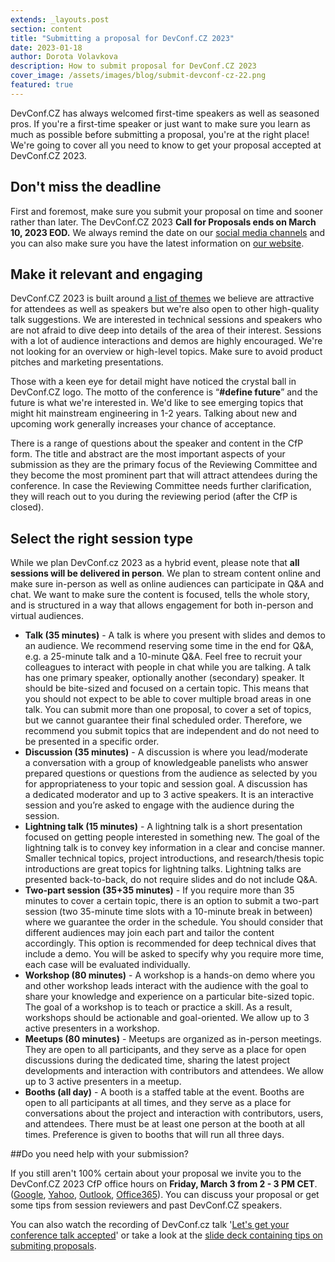 ```yaml
---
extends: _layouts.post
section: content
title: "Submitting a proposal for DevConf.CZ 2023"
date: 2023-01-18
author: Dorota Volavkova
description: How to submit proposal for DevConf.CZ 2023
cover_image: /assets/images/blog/submit-devconf-cz-22.png
featured: true
---
```


DevConf.CZ has always welcomed first-time speakers as well as seasoned pros. If you're a&nbsp;first-time speaker or just want to make sure you learn as much as possible before submitting a&nbsp;proposal, you're at the right place! We're going to cover all you need to know to get your proposal accepted at DevConf.CZ 2023.

## Don't miss the deadline

First and foremost, make sure you submit your proposal on time and sooner rather than later. The DevConf.CZ 2023 **Call for Proposals ends on March 10, 2023 EOD.** We always remind the date on our [social media channels](https://twitter.com/devconf_cz) and you can also make sure you have the latest information on [our website](https://www.devconf.info/cz/). 

## Make it relevant and engaging

DevConf.CZ 2023 is built around [a&nbsp;list of themes](https://www.devconf.info/cz/#themes) we believe are attractive for attendees as well as speakers but we're also open to other high-quality talk suggestions. We are interested in technical sessions and speakers who are not afraid to dive deep into details of the area of their interest. Sessions with a&nbsp;lot of audience interactions and demos are highly encouraged. We're not looking for an overview or high-level topics. Make sure to avoid product pitches and marketing presentations.

Those with a&nbsp;keen eye for detail might have noticed the crystal ball in DevConf.CZ logo. The motto of the conference is “**\#define future**” and the future is what we're interested in. We'd like to see emerging topics that might hit mainstream engineering in 1-2 years. Talking about new and upcoming work generally increases your chance of acceptance.

There is a&nbsp;range of questions about the speaker and content in the CfP form. The title and abstract are the most important aspects of your submission as they are the primary focus of the Reviewing Committee and they become the most prominent part that will attract attendees during the conference. In case the Reviewing Committee needs further clarification, they will reach out to you during the reviewing period (after the CfP is closed).

## Select the right session type

While we plan DevConf.cz 2023 as a&nbsp;hybrid event, please note that **all sessions will be delivered in person**. We plan to stream content online and make sure in-person as well as online audiences can participate in Q&A and chat. We want to make sure the content is focused, tells the whole story, and is structured in a&nbsp;way that allows engagement for both in-person and virtual audiences.

* **Talk (35 minutes)** - A&nbsp;talk is where you present with slides and demos to an audience. We recommend reserving some time in the end for Q&A, e.g. a&nbsp;25-minute talk and a&nbsp;10-minute Q&A. Feel free to recruit your colleagues to interact with people in chat while you are talking. A&nbsp;talk has one primary speaker, optionally another (secondary) speaker. It should be bite-sized and focused on a&nbsp;certain topic. This means that you should not expect to be able to cover multiple broad areas in one talk. You can submit more than one proposal, to cover a&nbsp;set of topics, but we cannot guarantee their final scheduled order. Therefore, we recommend you submit topics that are independent and do not need to be presented in a&nbsp;specific order.
* **Discussion (35 minutes)** - A&nbsp;discussion is where you lead/moderate a&nbsp;conversation with a&nbsp;group of knowledgeable panelists who answer prepared questions or questions from the audience as selected by you for appropriateness to your topic and session goal. A&nbsp;discussion has a&nbsp;dedicated moderator and up to 3 active speakers. It is an interactive session and you’re asked to engage with the audience during the session.
* **Lightning talk (15 minutes)** - A&nbsp;lightning talk is a&nbsp;short presentation focused on getting people interested in something new. The goal of the lightning talk is to convey key information in a&nbsp;clear and concise manner. Smaller technical topics, project introductions, and research/thesis topic introductions are great topics for lightning talks. Lightning talks are presented back-to-back, do not require slides and do not include Q&A.
* **Two-part session (35+35 minutes)** - If you require more than 35 minutes to cover a&nbsp;certain topic, there is an option to submit a&nbsp;two-part session (two 35-minute time slots with a&nbsp;10-minute break in between) where we guarantee the order in the schedule. You should consider that different audiences may join each part and tailor the content accordingly. This option is recommended for deep technical dives that include a&nbsp;demo. You will be asked to specify why you require more time, each case will be evaluated individually.
* **Workshop (80 minutes)** - A&nbsp;workshop is a&nbsp;hands-on demo where you and other workshop leads interact with the audience with the goal to share your knowledge and experience on a&nbsp;particular bite-sized topic. The goal of a&nbsp;workshop is to teach or practice a&nbsp;skill. As a&nbsp;result, workshops should be actionable and goal-oriented. We allow up to 3 active presenters in a&nbsp;workshop.
* **Meetups (80 minutes)** - Meetups are organized as in-person meetings. They are open to all participants, and they serve as a&nbsp;place for open discussions during the dedicated time, sharing the latest project developments and interaction with contributors and attendees. We allow up to 3 active presenters in a&nbsp;meetup.
* **Booths (all day)** - A&nbsp;booth is a&nbsp;staffed table at the event. Booths are open to all participants at all times, and they serve as a&nbsp;place for conversations about the project and interaction with contributors, users, and attendees. There must be at least one person at the booth at all times. Preference is given to booths that will run all three days.

##Do you need help with your submission?

If you still aren't 100% certain about your proposal we invite you to the DevConf.CZ 2023 CfP office hours on **Friday, March 3 from 2 - 3 PM CET**. ([Google](https://calendar.google.com/calendar/render?action=TEMPLATE&dates=20230303T130000Z%2F20230303T140000Z&details=Join%20the%20google%20meet%20room%3A%20meet.google.com%2Fpoz-gxuw-pnr%0A%0ACome%20and%20discuss%20your%20proposals%20for%20DevConf.cz%202023%20as%20the%20deadline%20for%20Call%20for%20Proposals%20is%20coming%20soon%20%28March%2010%2C%202023%29.%20Please%20join%20us%20if%3A%0A%0A%2Ayou%20have%20an%20idea%20for%20a%20talk%20at%20DevConf.cz%202023%20and%20need%20some%20help%20framing%20it%2C%C2%A0%0A%2Ayou%20know%20a%20topic%20and%20would%20like%20to%20get%20some%20feedback%20to%20prepare%20a%20presentation%2C%0A%2Ayou%27re%20working%20on%20something%2C%20but%20you%20are%20not%20sure%20if%20it%20can%20be%20interesting%20for%20the%20audience%20-%20come%20and%20tell%20us%20because%20what%20may%20seem%20boring%20to%20you%20can%20be%20supremely%20useful%20to%20others%2C%C2%A0%0A%2Ayou%20don%27t%20have%20a%20topic%20in%20your%20mind%2C%20but%20you%20want%20to%20see%20what%20other%20people%20are%20submitting.%0A%C2%A0%0ACfP%20Portal%3A%20https%3A%2F%2Fcfp.devconf.info%2F%C2%A0%0AConference%20website%3A%20https%3A%2F%2Fwww.devconf.info%2Fcz%2F%0ACfP%20deadline%3A%20March%2010%2C%202023%20%20%0AConference%20dates%20-%20June%2016-18%2C%202023&location=meet.google.com%2Fpoz-gxuw-pnr&text=Discussion%20about%20DevConf.CZ%202023%20CfP%20topics), [Yahoo](https://calendar.yahoo.com/?desc=Join%20the%20google%20meet%20room%3A%20meet.google.com%2Fpoz-gxuw-pnr%0A%0ACome%20and%20discuss%20your%20proposals%20for%20DevConf.cz%202023%20as%20the%20deadline%20for%20Call%20for%20Proposals%20is%20coming%20soon%20%28March%2010%2C%202023%29.%20Please%20join%20us%20if%3A%0A%0A%2Ayou%20have%20an%20idea%20for%20a%20talk%20at%20DevConf.cz%202023%20and%20need%20some%20help%20framing%20it%2C%C2%A0%0A%2Ayou%20know%20a%20topic%20and%20would%20like%20to%20get%20some%20feedback%20to%20prepare%20a%20presentation%2C%0A%2Ayou%27re%20working%20on%20something%2C%20but%20you%20are%20not%20sure%20if%20it%20can%20be%20interesting%20for%20the%20audience%20-%20come%20and%20tell%20us%20because%20what%20may%20seem%20boring%20to%20you%20can%20be%20supremely%20useful%20to%20others%2C%C2%A0%0A%2Ayou%20don%27t%20have%20a%20topic%20in%20your%20mind%2C%20but%20you%20want%20to%20see%20what%20other%20people%20are%20submitting.%0A%C2%A0%0ACfP%20Portal%3A%20https%3A%2F%2Fcfp.devconf.info%2F%C2%A0%0AConference%20website%3A%20https%3A%2F%2Fwww.devconf.info%2Fcz%2F%0ACfP%20deadline%3A%20March%2010%2C%202023%20%20%0AConference%20dates%20-%20June%2016-18%2C%202023&et=20230303T140000Z&in_loc=meet.google.com%2Fpoz-gxuw-pnr&st=20230303T130000Z&title=Discussion%20about%20DevConf.CZ%202023%20CfP%20topics&v=60), [Outlook](https://outlook.live.com/calendar/0/deeplink/compose?body=Join%20the%20google%20meet%20room%3A%20meet.google.com%2Fpoz-gxuw-pnr%0A%0ACome%20and%20discuss%20your%20proposals%20for%20DevConf.cz%202023%20as%20the%20deadline%20for%20Call%20for%20Proposals%20is%20coming%20soon%20%28March%2010%2C%202023%29.%20Please%20join%20us%20if%3A%0A%0A%2Ayou%20have%20an%20idea%20for%20a%20talk%20at%20DevConf.cz%202023%20and%20need%20some%20help%20framing%20it%2C%C2%A0%0A%2Ayou%20know%20a%20topic%20and%20would%20like%20to%20get%20some%20feedback%20to%20prepare%20a%20presentation%2C%0A%2Ayou%27re%20working%20on%20something%2C%20but%20you%20are%20not%20sure%20if%20it%20can%20be%20interesting%20for%20the%20audience%20-%20come%20and%20tell%20us%20because%20what%20may%20seem%20boring%20to%20you%20can%20be%20supremely%20useful%20to%20others%2C%C2%A0%0A%2Ayou%20don%27t%20have%20a%20topic%20in%20your%20mind%2C%20but%20you%20want%20to%20see%20what%20other%20people%20are%20submitting.%0A%C2%A0%0ACfP%20Portal%3A%20https%3A%2F%2Fcfp.devconf.info%2F%C2%A0%0AConference%20website%3A%20https%3A%2F%2Fwww.devconf.info%2Fcz%2F%0ACfP%20deadline%3A%20March%2010%2C%202023%20%20%0AConference%20dates%20-%20June%2016-18%2C%202023&enddt=2023-03-03T14%3A00%3A00%2B00%3A00&location=meet.google.com%2Fpoz-gxuw-pnr&path=%2Fcalendar%2Faction%2Fcompose&rru=addevent&startdt=2023-03-03T13%3A00%3A00%2B00%3A00&subject=Discussion%20about%20DevConf.CZ%202023%20CfP%20topics), [Office365](https://outlook.office.com/calendar/0/deeplink/compose?body=Join%20the%20google%20meet%20room%3A%20meet.google.com%2Fpoz-gxuw-pnr%0A%0ACome%20and%20discuss%20your%20proposals%20for%20DevConf.cz%202023%20as%20the%20deadline%20for%20Call%20for%20Proposals%20is%20coming%20soon%20%28March%2010%2C%202023%29.%20Please%20join%20us%20if%3A%0A%0A%2Ayou%20have%20an%20idea%20for%20a%20talk%20at%20DevConf.cz%202023%20and%20need%20some%20help%20framing%20it%2C%C2%A0%0A%2Ayou%20know%20a%20topic%20and%20would%20like%20to%20get%20some%20feedback%20to%20prepare%20a%20presentation%2C%0A%2Ayou%27re%20working%20on%20something%2C%20but%20you%20are%20not%20sure%20if%20it%20can%20be%20interesting%20for%20the%20audience%20-%20come%20and%20tell%20us%20because%20what%20may%20seem%20boring%20to%20you%20can%20be%20supremely%20useful%20to%20others%2C%C2%A0%0A%2Ayou%20don%27t%20have%20a%20topic%20in%20your%20mind%2C%20but%20you%20want%20to%20see%20what%20other%20people%20are%20submitting.%0A%C2%A0%0ACfP%20Portal%3A%20https%3A%2F%2Fcfp.devconf.info%2F%C2%A0%0AConference%20website%3A%20https%3A%2F%2Fwww.devconf.info%2Fcz%2F%0ACfP%20deadline%3A%20March%2010%2C%202023%20%20%0AConference%20dates%20-%20June%2016-18%2C%202023&enddt=2023-03-03T14%3A00%3A00%2B00%3A00&location=meet.google.com%2Fpoz-gxuw-pnr&path=%2Fcalendar%2Faction%2Fcompose&rru=addevent&startdt=2023-03-03T13%3A00%3A00%2B00%3A00&subject=Discussion%20about%20DevConf.CZ%202023%20CfP%20topics)). You can discuss your proposal or get some tips from session reviewers and past DevConf.CZ speakers.

You can also watch the recording of DevConf.cz talk '[Let's get your conference talk accepted](https://youtu.be/pL3j-6S7Dn4)' or take a&nbsp;look at the [slide deck containing tips on submiting proposals](https://www.devconf.info/assets/files/devconf-cz-cfp-tips.pdf).
